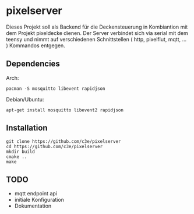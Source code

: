 # pixelserver

Dieses Projekt soll als Backend für die Deckensteuerung in Kombiantion mit dem Projekt pixeldecke dienen. Der Server verbindet sich via serial mit dem teensy und nimmt auf verschiedenen Schnittstellen ( http, pixelflut, mqtt, ... ) Kommandos entgegen.

## Dependencies
Arch:

   ```
   pacman -S mosquitto libevent rapidjson
   ```

Debian/Ubuntu:

   ```
   apt-get install mosquitto libevent2 rapidjson 
   ```

## Installation

   ```
   git clone https://github.com/c3e/pixelserver
   cd https://github.com/c3e/pixelserver
   mkdir build
   cmake ..
   make
   ```

## TODO

-	mqtt endpoint api
-	initiale Konfiguration
- 	Dokumentation
